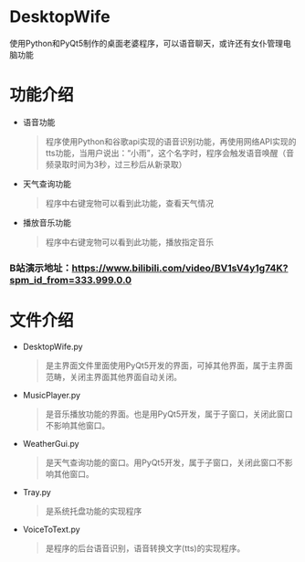 # DesktopWife
使用Python和PyQt5制作的桌面老婆程序，可以语音聊天，或许还有女仆管理电脑功能

# 功能介绍
- 语音功能

  > 程序使用Python和谷歌api实现的语音识别功能，再使用网络API实现的tts功能，当用户说出：“小雨”，这个名字时，程序会触发语音唤醒（音频录取时间为3秒，过三秒后从新录取）

- 天气查询功能

  > 程序中右键宠物可以看到此功能，查看天气情况
 
- 播放音乐功能

  > 程序中右键宠物可以看到此功能，播放指定音乐

### B站演示地址：https://www.bilibili.com/video/BV1sV4y1g74K?spm_id_from=333.999.0.0


# 文件介绍
- DesktopWife.py

  > 是主界面文件里面使用PyQt5开发的界面，可掉其他界面，属于主界面范畴，关闭主界面其他界面自动关闭。

- MusicPlayer.py
  
  > 是音乐播放功能的界面。也是用PyQt5开发，属于子窗口，关闭此窗口不影响其他窗口。

- WeatherGui.py
  
  > 是天气查询功能的窗口。用PyQt5开发，属于子窗口，关闭此窗口不影响其他窗口。

- Tray.py
  
  > 是系统托盘功能的实现程序

- VoiceToText.py
  
  > 是程序的后台语音识别，语音转换文字(tts)的实现程序。
